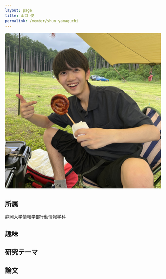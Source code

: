 ```yaml
---
layout: page
title: 山口 俊
permalink: /member/shun_yamaguchi
---
```


![写真](/assets/img/members/shun_yamaguchi.jpg "山口")

## 所属
静岡大学情報学部行動情報学科

## 趣味


## 研究テーマ


## 論文
